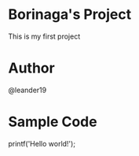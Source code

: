 # Borinaga's Project
This is my first project
# Author
@leander19
# Sample Code
printf('Hello world!');
